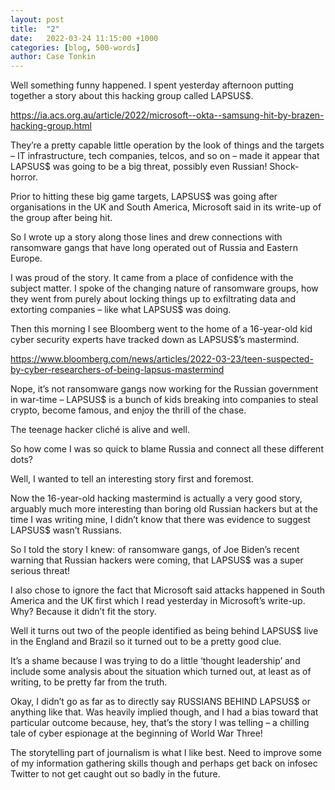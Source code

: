 ```yaml
---
layout: post
title:  "2"
date:   2022-03-24 11:15:00 +1000
categories: [blog, 500-words]
author: Case Tonkin
---
```


Well something funny happened. I spent yesterday afternoon putting together a story about this hacking group called LAPSUS$. 

<a href=https://ia.acs.org.au/article/2022/microsoft--okta--samsung-hit-by-brazen-hacking-group.html>https://ia.acs.org.au/article/2022/microsoft--okta--samsung-hit-by-brazen-hacking-group.html</a>

They’re a pretty capable little operation by the look of things and the targets – IT infrastructure, tech companies, telcos, and so on – made it appear that LAPSUS$ was going to be a big threat, possibly even Russian! Shock-horror.

Prior to hitting these big game targets, LAPSUS$ was going after organisations in the UK and South America, Microsoft said in its write-up of the group after being hit.

So I wrote up a story along those lines and drew connections with ransomware gangs that have long operated out of Russia and Eastern Europe.

I was proud of the story. It came from a place of confidence with the subject matter. I spoke of the changing nature of ransomware groups, how they went from purely about locking things up to exfiltrating data and extorting companies – like what LAPSUS$ was doing.

Then this morning I see Bloomberg went to the home of a 16-year-old kid cyber security experts have tracked down as LAPSUS$’s mastermind.

<a href=https://www.bloomberg.com/news/articles/2022-03-23/teen-suspected-by-cyber-researchers-of-being-lapsus-mastermind>https://www.bloomberg.com/news/articles/2022-03-23/teen-suspected-by-cyber-researchers-of-being-lapsus-mastermind</a>

Nope, it’s not ransomware gangs now working for the Russian government in war-time – LAPSUS$ is a bunch of kids breaking into companies to steal crypto, become famous, and enjoy the thrill of the chase.

The teenage hacker cliché is alive and well.

So how come I was so quick to blame Russia and connect all these different dots? 

Well, I wanted to tell an interesting story first and foremost. 

Now the 16-year-old hacking mastermind is actually a very good story, arguably much more interesting than boring old Russian hackers but at the time I was writing mine, I didn’t know that there was evidence to suggest LAPSUS$ wasn’t Russians.

So I told the story I knew: of ransomware gangs, of Joe Biden’s recent warning that Russian hackers were coming, that LAPSUS$ was a super serious threat!

I also chose to ignore the fact that Microsoft said attacks happened in South America and the UK first which I read yesterday in Microsoft’s write-up. Why? Because it didn’t fit the story.

Well it turns out two of the people identified as being behind LAPSUS$ live in the England and Brazil so it turned out to be a pretty good clue.

It’s a shame because I was trying to do a little ‘thought leadership’ and include some analysis about the situation which turned out, at least as of writing, to be pretty far from the truth.

Okay, I didn’t go as far as to directly say RUSSIANS BEHIND LAPSUS$ or anything like that. Was heavily implied though, and I had a bias toward that particular outcome because, hey, that’s the story I was telling – a chilling tale of cyber espionage at the beginning of World War Three!

The storytelling part of journalism is what I like best. Need to improve some of my information gathering skills though and perhaps get back on infosec Twitter to not get caught out so badly in the future.

